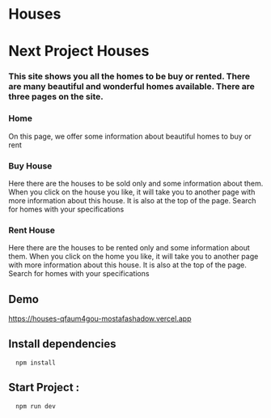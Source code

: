 # Houses

<h1>Next Project Houses </h1>
<h3>This site shows you all the homes to be buy or rented.
There are many beautiful and wonderful homes available.
There are three pages on the site.
</h3>

<h3> Home</h3>
<p>
On this page, we offer some information about beautiful homes to buy or rent
</p>

<h3>Buy House</h3>
<p>Here there are the houses to be sold only and some information about them. When you click on the house you like, it will take you to another page with more information about this house.
It is also at the top of the page. Search for homes with your specifications</p>

<h3>Rent House</h3>
<p> Here there are the houses to be rented only and some information about them. When you click on the home you like, it will take you to another page with more information about this house.
It is also at the top of the page. Search for homes with your specifications</p>

## Demo
https://houses-qfaum4gou-mostafashadow.vercel.app

## Install dependencies

```
  npm install
```

## Start Project :

```
  npm run dev
```
